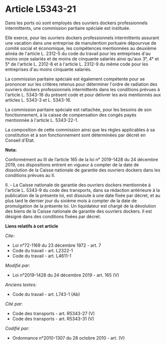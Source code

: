 # Article L5343-21

Dans les ports où sont employés des ouvriers dockers professionnels intermittents, une commission paritaire spéciale est
instituée.

Elle exerce, pour les ouvriers dockers professionnels intermittents assurant une vacation dans une entreprise de manutention
portuaire dépourvue de comité social et économique, les compétences mentionnées au deuxième alinéa de l'article L. 2312-5 du
code du travail pour les entreprises d'au moins onze salariés et de moins de cinquante salariés ainsi qu'aux 3°, 4° et 5° de
l'article L. 2312-8 et à l'article L. 2312-9 du même code pour les entreprises d'au moins cinquante salariés.

La commission paritaire spéciale est également compétente pour se prononcer sur les critères retenus pour déterminer l'ordre
de radiation des ouvriers dockers professionnels intermittents dans les conditions prévues à l'article L. 5343-16 du présent
code et pour délivrer les avis mentionnés aux articles L. 5343-3 et L. 5343-16.

La commission paritaire spéciale est rattachée, pour les besoins de son fonctionnement, à la caisse de compensation des
congés payés mentionnée à l'article L. 5343-22-1.

La composition de cette commission ainsi que les règles applicables à sa constitution et à son fonctionnement sont
déterminées par décret en Conseil d'Etat.

**Nota:**

Conformément au III de l’article 165 de la loi n° 2019-1428 du 24 décembre 2019, ces dispositions entrent en vigueur à
compter de la date de dissolution de la Caisse nationale de garantie des ouvriers dockers dans les conditions prévues au II.

II. - La Caisse nationale de garantie des ouvriers dockers mentionnée à l'article L. 5343-9 du code des transports, dans sa
rédaction antérieure à la publication de la présente loi, est dissoute à une date fixée par décret, et au plus tard le
dernier jour du sixième mois à compter de la date de promulgation de la présente loi. Un liquidateur est chargé de la
dévolution des biens de la Caisse nationale de garantie des ouvriers dockers. Il est désigné dans des conditions fixées par
décret.

**Liens relatifs à cet article**

_Cite_:

  - Loi n°72-1169 du 23 décembre 1972 - art. 7
  - Code du travail - art. L2322-1
  - Code du travail - art. L4611-1

_Modifié par_:

  - Loi n°2019-1428 du 24 décembre 2019 - art. 165 (V)

_Anciens textes_:

  - Code du travail - art. L743-1 (Ab)

_Cité par_:

  - Code des transports - art. R5343-27 (V)
  - Code des transports - art. R5343-31 (V)

_Codifié par_:

  - Ordonnance n°2010-1307 du 28 octobre 2010 - art. (V)

